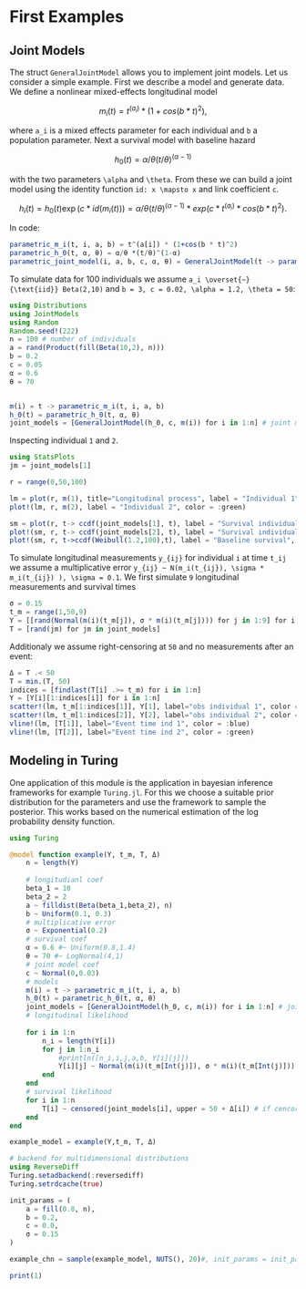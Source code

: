 # First Examples

## Joint Models
The struct `GeneralJointModel` allows you to implement joint models. Let us consider a simple example. First we describe a model and generate data. We define a nonlinear mixed-effects longitudinal model

```math
m_i(t) = t^(a_i) * (1+cos(b * t)^2),
```
where ``a_i`` is a mixed effects parameter for each individual and ``b`` a population parameter. Next a survival model with baseline hazard

```math
h_0(t) = \alpha/\theta ( t / \theta)^(\alpha -1)
```

with the two parameters ``\alpha`` and ``\theta``. From these we can build a joint model using the identity function ``id: x \mapsto x`` and link coefficient ``c``.

```math
h_i(t) = h_0(t) \exp(c * id(m_i(t))) = \alpha/\theta ( t / \theta)^(\alpha -1) * exp(c * t^(a_i) * cos(b * t)^2).
```

In code:
```julia
parametric_m_i(t, i, a, b) = t^(a[i]) * (1+cos(b * t)^2)
parametric_h_0(t, α, θ) = α/θ *(t/θ)^(1-α)
parametric_joint_model(i, a, b, c, α, θ) = GeneralJointModel(t -> parametric_h_0(t, α, θ), c, t -> m_i(t, i, a, b))
```


To simulate data for 100 individuals we assume ``a_i \overset{~}{\text{iid}} Beta(2,10)`` and ``b = 3, c = 0.02, \alpha = 1.2, \theta = 50``:
```julia
using Distributions
using JointModels
using Random
Random.seed!(222)
n = 100 # number of individuals
a = rand(Product(fill(Beta(10,2), n)))
b = 0.2
c = 0.05
α = 0.6
θ = 70


m(i) = t -> parametric_m_i(t, i, a, b)
h_0(t) = parametric_h_0(t, α, θ)
joint_models = [GeneralJointModel(h_0, c, m(i)) for i in 1:n] # joint models for all individuals
```

Inspecting individual ``1`` and ``2``.


```julia
using StatsPlots
jm = joint_models[1]

r = range(0,50,100)

lm = plot(r, m(1), title="Longitudinal process", label = "Individual 1", color = :blue)
plot!(lm, r, m(2), label = "Individual 2", color = :green)
```
```julia
sm = plot(r, t-> ccdf(joint_models[1], t), label = "Survival individual 1", title="Joint survival process", color = :blue)
plot!(sm, r, t-> ccdf(joint_models[2], t), label = "Survival individual 2", color = :green)
plot!(sm, r, t->ccdf(Weibull(1.2,100),t), label = "Baseline survival", color = :black)
```

To simulate longitudinal measurements ``y_{ij}`` for individual ``i`` at time ``t_ij`` we assume a multiplicative error ``y_{ij} ~ N(m_i(t_{ij}), \sigma * m_i(t_{ij}) ), \sigma = 0.1``. We first simulate ``9`` longitudinal measurements and survival times
```julia
σ = 0.15
t_m = range(1,50,9)
Y = [[rand(Normal(m(i)(t_m[j]), σ * m(i)(t_m[j]))) for j in 1:9] for i in 1:n]
T = [rand(jm) for jm in joint_models]
```
Additionaly we assume right-censoring at ``50`` and no measurements after an event:
```julia
Δ = T .< 50
T = min.(T, 50)
indices = [findlast(T[i] .>= t_m) for i in 1:n]
Y = [Y[i][1:indices[i]] for i in 1:n]
scatter!(lm, t_m[1:indices[1]], Y[1], label="obs individual 1", color = :blue)
scatter!(lm, t_m[1:indices[2]], Y[2], label="obs individual 2", color = :green)
vline!(lm, [T[1]], label="Event time ind 1", color = :blue)
vline!(lm, [T[2]], label="Event time ind 2", color = :green)
```


## Modeling in Turing
One application of this module is the application in bayesian inference frameworks for example `Turing.jl`. For this we choose a suitable prior distribution for the parameters and use the framework to sample the posterior. This works based on the numerical estimation of the log probability density function.

```julia
using Turing

@model function example(Y, t_m, T, Δ)
    n = length(Y)
    
    # longitudianl coef
    beta_1 = 10
    beta_2 = 2
    a ~ filldist(Beta(beta_1,beta_2), n)
    b ~ Uniform(0.1, 0.3)
    # multiplicative error
    σ ~ Exponential(0.2)
    # survival coef
    α = 0.6 #~ Uniform(0.8,1.4)
    θ = 70 #~ LogNormal(4,1)
    # joint model coef
    c ~ Normal(0,0.03)
    # models
    m(i) = t -> parametric_m_i(t, i, a, b)
    h_0(t) = parametric_h_0(t, α, θ)
    joint_models = [GeneralJointModel(h_0, c, m(i)) for i in 1:n] # joint models for all
    # longitudinal likelihood
    
    for i in 1:n
        n_i = length(Y[i])
        for j in 1:n_i
            #println([n_i,i,j,a,b, Y[i][j]])
            Y[i][j] ~ Normal(m(i)(t_m[Int(j)]), σ * m(i)(t_m[Int(j)]))
        end
    end
    # survival likelihood
    for i in 1:n
        T[i] ~ censored(joint_models[i], upper = 50 + Δ[i]) # if cencored at time 50 then uppder = 50
    end
end

example_model = example(Y,t_m, T, Δ)

# backend for multidimensional distributions
using ReverseDiff
Turing.setadbackend(:reversediff)
Turing.setrdcache(true)

init_params = (
    a = fill(0.8, n),
    b = 0.2,
    c = 0.0,
    σ = 0.15
)

example_chn = sample(example_model, NUTS(), 20)#, init_params = init_params)

print(1)

```